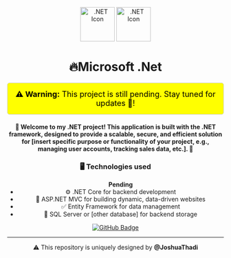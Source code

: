 <div align="center">
  <div class="header">
    <img src="https://cdn.pixabay.com/photo/2021/08/10/15/36/microsoft-6536268_1280.png" alt=".NET Icon" width=80px>
    <img src="https://github.com/JoshuaThadi/Yeho.Net/blob/main/net.png" alt=".NET Icon" width=80px>
    <h1>🔥Microsoft .Net</h1>


<div align = "center" style="background-color: yellow; color: black; padding: 15px; text-align: center; font-size: 18px; border: 1px solid #ccc; border-radius: 5px;">
  <strong>⚠️ Warning:</strong> This project is still pending. Stay tuned for updates 👑!
</div>

  <h4><p>🤝 Welcome to my .NET project! This application is built with the .NET framework, designed to provide a scalable, secure, and efficient solution for [insert specific purpose or functionality of your project, e.g., managing user accounts, tracking sales data, etc.]. 🚀</p></h4>
    

  <h3>🖥️ Technologies used</h3>
  <ul>
<a align="center"><strong>Pending</strong></a>
    <li>⚙️ .NET Core for backend development</li>
    <li>📂 ASP.NET MVC for building dynamic, data-driven websites</li>
    <li>✅ Entity Framework for data management</li>
    <li>🔖 SQL Server or [other database] for backend storage</li>
  </ul>
  
</div>
<div align="center" class="badge">
   <a href="https://yehonet.netlify.app/" target="_blank">
     <img src="https://img.shields.io/badge/GitHub-Yeho.Net-%236E738D?style=for-the-badge&logo=github&logoColor=%237D6E99" alt="GitHub Badge">
   </a>


---

⚠️ This repository is uniquely designed by <strong>@JoshuaThadi</strong>


</div>

